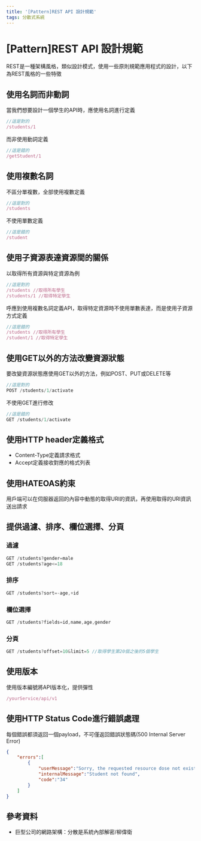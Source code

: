 ```yaml
---
title: '[Pattern]REST API 設計規範'
tags: 分散式系統
---
```


# [Pattern]REST API 設計規範
REST是一種架構風格，類似設計模式，使用一些原則規範應用程式的設計，以下為REST風格的一些特徵

## 使用名詞而非動詞
當我們想要設計一個學生的API時，應使用名詞進行定義 
```javascript
//這是對的
/students/1
```
而非使用動詞定義
```javascript
//這是錯的
/getStudent/1
```

## 使用複數名詞
不區分單複數，全部使用複數定義
```javascript
//這是對的
/students
```
不使用單數定義
```javascript
//這是錯的
/student
```

## 使用子資源表達資源間的關係
以取得所有資源與特定資源為例
```javascript
//這是對的
/students //取得所有學生
/students/1 //取得特定學生
```
呼應到使用複數名詞定義API，取得特定資源時不使用單數表達，而是使用子資源方式定義
```javascript
//這是錯的
/students //取得所有學生
/student/1 //取得特定學生
```


## 使用GET以外的方法改變資源狀態
要改變資源狀態應使用GET以外的方法，例如POST、PUT或DELETE等
```javascript
//這是對的
POST /students/1/activate
```
不使用GET進行修改
```javascript
//這是錯的
GET /students/1/activate
```

## 使用HTTP header定義格式
- Content-Type定義請求格式
- Accept定義接收對應的格式列表

## 使用HATEOAS約束
用戶端可以在伺服器返回的內容中動態的取得URI的資訊，再使用取得的URI資訊送出請求


## 提供過濾、排序、欄位選擇、分頁
### 過濾
```javascript
GET /students?gender=male
GET /students?age<=18
```

### 排序
```javascript
GET /students?sort=-age,+id
```

### 欄位選擇
```javascript
GET /students?fields=id,name,age,gender
```

### 分頁
```javascript
GET /students?offset=10&limit=5 //取得學生第20個之後的5個學生
```

## 使用版本
使用版本編號將API版本化，提供彈性
```javascript
/yourService/api/v1
```

## 使用HTTP Status Code進行錯誤處理
每個錯誤都須返回一個payload，不可僅返回錯誤狀態碼(500 Internal Server Error)

```json
{
    "errors":[
        {
            "userMessage":"Sorry, the requested resource dose not exists.",
            "internalMessage":"Student not found",
            "code":"34"
        }
    ]
}
```

## 參考資料
- 巨型公司的網路架構：分散是系統內部解密/柳偉衛